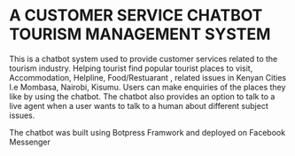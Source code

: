 # A CUSTOMER SERVICE CHATBOT TOURISM MANAGEMENT SYSTEM
 This is a chatbot system used to provide customer services related to the tourism industry. Helping tourist find popular tourist places to visit, Accommodation, Helpline, Food/Restuarant , related issues in Kenyan Cities I.e Mombasa, Nairobi, Kisumu. Users can make enquiries of the places they like by using the chatbot. The chatbot also provides an option to talk to a live agent when a user wants to talk to a human about different subject issues.
 
 
 The chatbot was built using Botpress Framwork and deployed on Facebook Messenger
